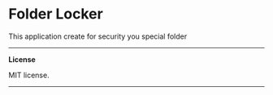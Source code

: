 # Folder Locker

This application create for security you special folder 

---
**License**

MIT license.

---
